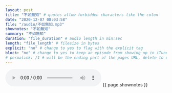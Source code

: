```yaml
---
layout: post
title: "不如無知" # quotes allow forbidden characters like the colon
date: "2020-12-07 08:03:58"
file: "/audio/不如無知.mp3"
shownotes: "不如無知"
summary: "不如無知"
duration: "file_duration" # audio length in min:sec
length: "file_length" # filesize in bytes
explicit: "no" # change to yes to flag with the explicit tag
block: "no" # change to yes to keep an episode from showing up in iTunes
# permalink: /1 # will be the ending part of the pages URL, delete to default to the title
---
```


<audio controls>
<source src="{{site.url}}{{site.baseurl}}{{ page.file }}" type="audio/x-mp3">
Your browser does not support the audio element.
</audio>
{{ page.shownotes }}
